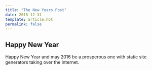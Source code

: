 ```yaml
---
title: "The New Years Post"
date: 2015-12-31
template: article.hbt
permalink: false
---
```


## Happy New Year

Happy New Year and may 2016 be a prosperous one with static site generators taking over the internet.